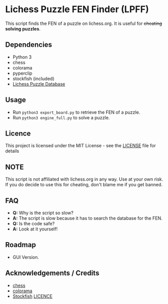 # Lichess Puzzle FEN Finder (LPFF)
This script finds the FEN of a puzzle on lichess.org. It is useful for ~~cheating~~ **solving puzzles**.
## Dependencies
- Python 3
- chess
- colorama
- pyperclip
- stockfish (included)
- [Lichess Puzzle Database](https://database.lichess.org/lichess_db_puzzle.csv.zst)
## Usage
- Run `python3 export_board.py` to retrieve the FEN of a puzzle.
- Run `python3 engine_full.py` to solve a puzzle.
## Licence
This project is licensed under the MIT License - see the [LICENSE](LICENSE) file for details
## NOTE
This script is not affiliated with lichess.org in any way. Use at your own risk. If you do decide to use this for cheating, don't blame me if you get banned.
## FAQ
- **Q:** Why is the script so slow?
- **A:** The script is slow because it has to search the database for the FEN.
- **Q:** Is the code safe?
- **A:** Look at it yourself!
## Roadmap
- GUI Version.
## Acknowledgements / Credits
- [chess](https://pypi.org/project/chess/)
- [colorama](https://pypi.org/project/colorama/)
- [Stockfish](https://stockfishchess.org/) [LICENCE](stockfish/Copying.txt)
